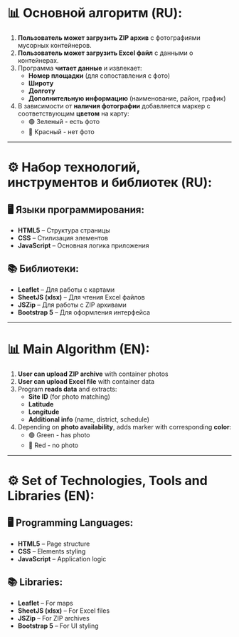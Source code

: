 # 📊 Основной алгоритм (RU):
1. **Пользователь может загрузить ZIP архив** с фотографиями мусорных контейнеров.
2. **Пользователь может загрузить Excel файл** с данными о контейнерах.
3. Программа **читает данные** и извлекает:
   - **Номер площадки** (для сопоставления с фото)
   - **Широту**
   - **Долготу**
   - **Дополнительную информацию** (наименование, район, график)
4. В зависимости от **наличия фотографии** добавляется маркер с соответствующим **цветом** на карту:
   - 🟢 Зеленый - есть фото
   - 🔴 Красный - нет фото

---

# ⚙️ Набор технологий, инструментов и библиотек (RU):

## 🖥️ Языки программирования:
- **HTML5** – Структура страницы
- **CSS** – Стилизация элементов
- **JavaScript** – Основная логика приложения

## 📚 Библиотеки:
- **Leaflet** – Для работы с картами
- **SheetJS (xlsx)** – Для чтения Excel файлов
- **JSZip** – Для работы с ZIP архивами
- **Bootstrap 5** – Для оформления интерфейса

---

# 📊 Main Algorithm (EN):
1. **User can upload ZIP archive** with container photos
2. **User can upload Excel file** with container data
3. Program **reads data** and extracts:
   - **Site ID** (for photo matching)
   - **Latitude**
   - **Longitude**
   - **Additional info** (name, district, schedule)
4. Depending on **photo availability**, adds marker with corresponding **color**:
   - 🟢 Green - has photo
   - 🔴 Red - no photo

---

# ⚙️ Set of Technologies, Tools and Libraries (EN):

## 🖥️ Programming Languages:
- **HTML5** – Page structure
- **CSS** – Elements styling
- **JavaScript** – Application logic

## 📚 Libraries:
- **Leaflet** – For maps
- **SheetJS (xlsx)** – For Excel files
- **JSZip** – For ZIP archives
- **Bootstrap 5** – For UI styling
